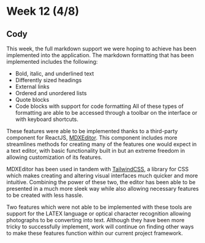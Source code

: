 # Week 12 (4/8)

## Cody

This week, the full markdown support we were hoping to achieve has been implemented into the application. The markdown formatting that has been implemented includes the following:
- Bold, italic, and underlined text
- Differently sized headings
- External links
- Ordered and unordered lists
- Quote blocks
- Code blocks with support for code formatting
All of these types of formatting are able to be accessed through a toolbar on the interface or with keyboard shortcuts.

These features were able to be implemented thanks to a third-party component for ReactJS, [MDXEditor](https://mdxeditor.dev/). This component includes more streamlines methods for creating many of the features one would expect in a text editor, with basic functionality built in but an extreme freedom in allowing customization of its features.

MDXEditor has been used in tandem with [TailwindCSS](https://tailwindcss.com/), a library for CSS which makes creating and altering visual interfaces much quicker and more intuitive. Combining the power of these two, the editor has been able to be presented in a much more sleek way while also allowing necessary features to be created with less hassle.

Two features which were not able to be implemented with these tools are support for the LATEX language or optical character recognition allowing photographs to be converting into text. Although they have been more tricky to successfully implement, work will continue on finding other ways to make these features function within our current project framework.
